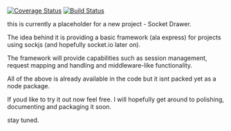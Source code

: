 [![Coverage Status](https://coveralls.io/repos/yoavniran/socket-drawer/badge.svg)](https://coveralls.io/r/yoavniran/socket-drawer)
[![Build Status](https://travis-ci.org/yoavniran/socket-drawer.svg?branch=master)](https://travis-ci.org/yoavniran/socket-drawer)

this is currently a  placeholder for a new project - Socket Drawer.

The idea behind it is providing a basic framework (ala express)
for projects using sockjs (and hopefully socket.io later on).

The framework will provide capabilities such as session management, 
request mapping and handling and middleware-like functionality.

All of the above is already available in the code but it isnt packed yet
as a node package.

If youd like to try it out now feel free. I will hopefully get around to 
polishing, documenting and packaging it soon.

stay tuned.

  

